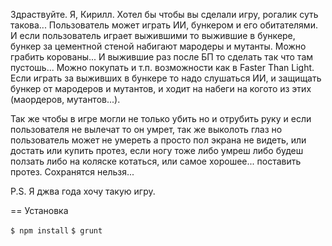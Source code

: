 Здраствуйте. Я, Кирилл. Хотел бы чтобы вы сделали игру, рогалик суть такова... Пользователь может играть ИИ, бункером и его обитателями. И если пользователь играет выжившими то выжившие в бункере, бункер за цементной стеной набигают мародеры и мутанты. Можно грабить корованы... И выжившие раз после БП то сделать так что там пустошь... Можно покупать и т.п. возможности как в Faster Than Light. Если играть за выживших в бункере то надо слушаться ИИ, и защищать бункер от мародеров и мутантов, и ходит на набеги на когото из этих (маордеров, мутантов...).

Так же чтобы в игре могли не только убить но и отрубить руку и если пользователя не вылечат то он умрет, так же выколоть глаз но пользователь может не умереть а просто пол экрана не видеть, или достать или купить протез, если ногу тоже либо умреш либо будеш ползать либо на коляске котаться, или самое хорошее... поставить протез. Сохранятся нельзя...

P.S. Я джва года хочу такую игру.

== Установка

`$ npm install`
`$ grunt`
